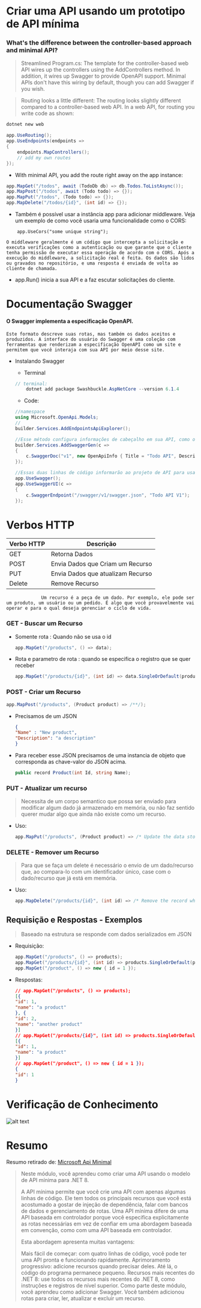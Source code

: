 
# Criar uma API usando um prototipo de API mínima
### What's the difference between the controller-based approach and minimal API?

> Streamlined Program.cs: The template for the controller-based web API wires up the controllers using the AddControllers method. In addition, it wires up Swagger to provide OpenAPI support. Minimal APIs don't have this wiring by default, though you can add Swagger if you wish.

> Routing looks a little different: The routing looks slightly different compared to a controller-based web API. In a web API, for routing you write code as shown:

```PowerShell
dotnet new web
```
```C#
app.UseRouting();
app.UseEndpoints(endpoints =>
{
    endpoints.MapControllers();
    // add my own routes
});
```

- With minimal API, you add the route right away on the app instance:

```C#
app.MapGet("/todos", await (TodoDb db) => db.Todos.ToListAsync());
app.MapPost("/todos", await (Todo todo) => {});
app.MapPut("/todos", (Todo todo) => {});
app.MapDelete("/todos/{id}", (int id) => {});
```
- Também é possível usar a instância app para adicionar middleware. Veja um exemplo de como você usaria uma funcionalidade como o CORS:

```code
    app.UseCors("some unique string");
```
    O middleware geralmente é um código que intercepta a solicitação e executa verificações como a autenticação ou que garante que o cliente tenha permissão de executar essa operação de acordo com o CORS. Após a execução do middleware, a solicitação real é feita. Os dados são lidos ou gravados no repositório, e uma resposta é enviada de volta ao cliente de chamada.

- app.Run() inicia a sua API e a faz escutar solicitações do cliente.

# Documentação Swagger

#### O Swagger implementa a especificação OpenAPI.

    Este formato descreve suas rotas, mas também os dados aceitos e produzidos. A interface do usuário do Swagger é uma coleção com ferramentas que renderizam a especificação OpenAPI como um site e permitem que você interaja com sua API por meio desse site.

- Instalando Swagger

    - Terminal
    ```csharp
    // terminal:
        dotnet add package Swashbuckle.AspNetCore --version 6.1.4
    ```
    - Code:
    ```csharp
    //namespace
    using Microsoft.OpenApi.Models;
    //
    builder.Services.AddEndpointsApiExplorer();

    //Esse método configura informações de cabeçalho em sua API, como o que é chamado e o número da versão.
    builder.Services.AddSwaggerGen(c =>
    {
        c.SwaggerDoc("v1", new OpenApiInfo { Title = "Todo API", Description = "Keep track of your tasks", Version = "v1" });
    });

    //Essas duas linhas de código informarão ao projeto de API para usar o Swagger e também onde encontrar o arquivo de especificação swagger.json.
    app.UseSwagger();
    app.UseSwaggerUI(c =>
    {
        c.SwaggerEndpoint("/swagger/v1/swagger.json", "Todo API V1");
    });
    ```


# Verbos HTTP

| Verbo HTTP  | Descrição                         |
| ----------- | -----------                       |
| GET         | Retorna Dados                     |
| POST        | Envia Dados que Criam um Recurso  |
| PUT         | Envia Dados que atualizam Recurso |
| Delete      | Remove Recurso                    |

                 Um recurso é a peça de um dado. Por exemplo, ele pode ser um produto, um usuário ou um pedido. É algo que você provavelmente vai operar e para o qual deseja gerenciar o ciclo de vida.

### GET - Buscar um Recurso
- Somente rota : Quando não se usa o id
    ```c#
    app.MapGet("/products", () => data); 
    ```

- Rota e parametro de rota : quando se especifica o registro que se quer receber
    ```c#
    app.MapGet("/products/{id}", (int id) => data.SingleOrDefault(product => product.Id == id));
    ```

### POST - Criar um Recurso

```c#
app.MapPost("/products", (Product product) => /**/);
```

- Precisamos de um JSON 

    ```json
    {
    "Name" : "New product",
    "Description": "a description"
    }
    ```
- Para receber esse JSON precisamos de uma instancia de objeto que corresponda as chave-valor do JSON acima.
    ```c#
    public record Product(int Id, string Name);
    ```

### PUT - Atualizar um recurso
> Necessita de um corpo semantico que possa ser enviado para modificar algum dado já armazenado em memória, ou não faz sentido querer mudar algo que ainda não existe como um recurso.

- Uso:
    ```c#
    app.MapPut("/products", (Product product) => /* Update the data store using the `product` instance */);
    ```

### DELETE - Remover um Recurso
> Para que se faça um delete é necessário o envio de um dado/recurso que, ao compara-lo com um identificador único, case com o dado/recurso que já está em memória.

- Uso:
    ```c#
    app.MapDelete("/products/{id}", (int id) => /* Remove the record whose unique identifier matches `id` */);
    ```

## Requisição e Respostas - Exemplos
> Baseado na estrutura se responde com dados serializados em JSON

- Requisição:
    ```c#
    app.MapGet("/products", () => products);
    app.MapGet("/products/{id}", (int id) => products.SingleOrDefault(product => product.Id == id));
    app.MapGet("/product", () => new { id = 1 });
    ```
- Respostas:
    ```json
    // app.MapGet("/products", () => products);
    [{
    "id": 1,
    "name": "a product"
    }, {
    "id": 2,
    "name": "another product"
    }]
    // app.MapGet("/products/{id}", (int id) => products.SingleOrDefault(product => product.Id == id));
    [{
    "id": 1,
    "name": "a product"
    }]
    // app.MapGet("/product", () => new { id = 1 });
    {
    "id": 1
    }
    ```
# Verificação de Conhecimento
![alt text](verificacaoconhecimento01.png)

# Resumo

Resumo retirado de: [Microsoft Api Minimal](https://learn.microsoft.com/pt-pt/training/modules/build-web-api-minimal-api/7-summary)

> Neste módulo, você aprendeu como criar uma API usando o modelo de API mínima para .NET 8.
>
> A API mínima permite que você crie uma API com apenas algumas linhas de código. Ele tem todos os principais recursos que você está acostumado a gostar de injeção de dependência, falar com bancos de dados e gerenciamento de rotas. Uma API mínima difere de uma API baseada em controlador porque você especifica explicitamente as rotas necessárias em vez de confiar em uma abordagem baseada em convenção, como com uma API baseada em controlador.
>
> Esta abordagem apresenta muitas vantagens:
>
> Mais fácil de começar: com quatro linhas de código, você pode ter uma API pronta e funcionando rapidamente.
Aprimoramento progressivo: adicione recursos quando precisar deles. Até lá, o código do programa permanece pequeno.
Recursos mais recentes do .NET 8: use todos os recursos mais recentes do .NET 8, como instruções e registros de nível superior.
Como parte deste módulo, você aprendeu como adicionar Swagger. Você também adicionou rotas para criar, ler, atualizar e excluir um recurso.
>
